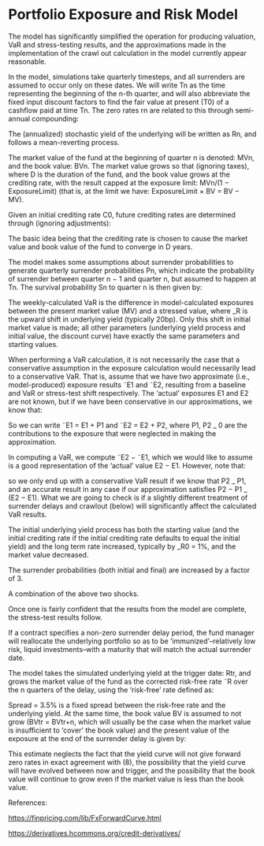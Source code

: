 # Portfolio Exposure and Risk Model

The model has significantly simplified the operation for producing valuation, VaR and stress-testing results, and the approximations made in the implementation of the crawl out calculation in the model currently appear reasonable.

In the model, simulations take quarterly timesteps, and all surrenders are assumed to occur only on these dates. We will write Tn as the time representing the beginning of the n-th quarter, and will also abbreviate the fixed input discount factors to find the fair value at present (T0) of a cashflow paid at time Tn. The zero rates rn are related to this through semi-annual compounding:

The (annualized) stochastic yield of the underlying will be written as Rn, and follows a mean-reverting process.

The market value of the fund at the beginning of quarter n is denoted: MVn, and the book value: BVn. The market value grows so that (ignoring taxes), where D is the duration of the fund, and the book value grows at the crediting rate, with the result capped at the exposure limit: MVn/(1 − ExposureLimit) (that is, at the limit we have: ExposureLimit × BV = BV − MV).

Given an initial crediting rate C0, future crediting rates are determined through (ignoring adjustments):

The basic idea being that the crediting rate is chosen to cause the market value and book value of the fund to converge in D years.

The model makes some assumptions about surrender probabilities to generate quarterly surrender probabilities Pn, which indicate the probability of surrender between quarter n − 1 and quarter n, but assumed to happen at Tn. The survival probability Sn to quarter n is then given by:

The weekly-calculated VaR is the difference in model-calculated exposures between the present market value (MV) and a stressed value, where _R is the upward shift in underlying yield (typically 20bp). Only this shift in initial market value is made; all other parameters (underlying yield process and initial value, the discount curve) have exactly the same parameters and starting values.

When performing a VaR calculation, it is not necessarily the case that a conservative assumption in the exposure calculation would necessarily lead to a conservative VaR. That is, assume that we have two approximate (i.e., model-produced) exposure results ˜E1 and ˜E2, resulting from a baseline and VaR or stress-test shift respectively. The ‘actual’ exposures E1 and E2 are not known, but if we have been conservative in our approximations, we know that:

So we can write ˜E1 = E1 + P1 and ˜E2 = E2 + P2, where P1, P2 _ 0 are the contributions to the exposure that were neglected in making the approximation.

In computing a VaR, we compute ˜E2 − ˜E1, which we would like to assume is a good representation of the ‘actual’ value E2 − E1. However, note that:

so we only end up with a conservative VaR result if we know that P2 _ P1, and an accurate result in any case if our approximation satisfies P2 − P1 _ (E2 − E1). What we are going to check is if a slightly different treatment of surrender delays and crawlout (below) will significantly affect the calculated VaR results.

The initial underlying yield process has both the starting value (and the initial crediting rate if the initial crediting rate defaults to equal the initial yield) and the long term rate increased, typically by _R0 = 1%, and the market value decreased.

The surrender probabilities (both initial and final) are increased by a factor of 3.

A combination of the above two shocks.

Once one is fairly confident that the results from the model are complete, the stress-test results follow.

If a contract specifies a non-zero surrender delay period, the fund manager will reallocate the underlying portfolio so as to be ‘immunized’–relatively low risk, liquid investments–with a maturity that will match the actual surrender date.

The model takes the simulated underlying yield at the trigger date: Rtr, and grows the market value of the fund as the corrected risk-free rate ˜R over the n quarters of the delay, using the ‘risk-free’ rate defined as:

Spread = 3.5% is a fixed spread between the risk-free rate and the underlying yield. At the same time, the book value BV is assumed to not grow (BVtr = BVtr+n, which will usually be the case when the market value is insufficient to ‘cover’ the book value) and the present value of the exposure at the end of the surrender delay is given by:

This estimate neglects the fact that the yield curve will not give forward zero rates in exact agreement with (8), the possibility that the yield curve will have evolved between now and trigger, and the possibility that the book value will continue to grow even if the market value is less than the book value.

References:

https://finpricing.com/lib/FxForwardCurve.html

https://derivatives.hcommons.org/credit-derivatives/
